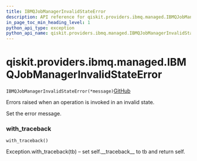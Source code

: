 ```yaml
---
title: IBMQJobManagerInvalidStateError
description: API reference for qiskit.providers.ibmq.managed.IBMQJobManagerInvalidStateError
in_page_toc_min_heading_level: 1
python_api_type: exception
python_api_name: qiskit.providers.ibmq.managed.IBMQJobManagerInvalidStateError
---
```


# qiskit.providers.ibmq.managed.IBMQJobManagerInvalidStateError

<span id="qiskit.providers.ibmq.managed.IBMQJobManagerInvalidStateError" />

`IBMQJobManagerInvalidStateError(*message)`[GitHub](https://github.com/qiskit/qiskit-ibmq-provider/tree/stable/0.12/qiskit/providers/ibmq/managed/exceptions.py "view source code")

Errors raised when an operation is invoked in an invalid state.

Set the error message.

### with\_traceback

<span id="qiskit.providers.ibmq.managed.IBMQJobManagerInvalidStateError.with_traceback" />

`with_traceback()`

Exception.with\_traceback(tb) – set self.\_\_traceback\_\_ to tb and return self.

